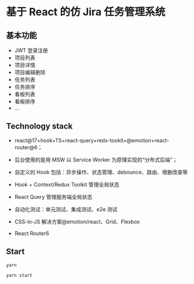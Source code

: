 # 基于 React 的仿 Jira 任务管理系统

## 基本功能

- JWT 登录注册
- 项目列表
- 项目详情
- 项目编辑删除
- 任务列表
- 任务排序
- 看板列表
- 看板排序
- ...

## Technology stack

- react@17+hook+TS+react-query+redx-tookit+@emotion+react-router@6；

- 后台使用的是用 MSW 以 Service Worker 为原理实现的“分布式后端”；

- 自定义的 Hook 包括：异步操作、状态管理、debounce、路由、增删改查等

- Hook + Context/Redux Toolkit 管理全局状态
- React Query 管理服务端全局状态
- 自动化测试：单元测试、集成测试、e2e 测试
- CSS-in-JS 解决方案@emotion/react、Grid、Flexbox
- React Router6

## Start

```shell
yarn

yarn start
```
